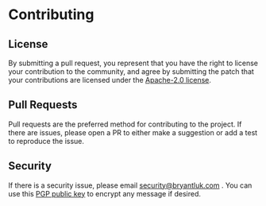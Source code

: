 # Contributing

## License

By submitting a pull request, you represent that you have the right to license
your contribution to the community, and agree by submitting the patch
that your contributions are licensed under the [Apache-2.0 license][license].

## Pull Requests

Pull requests are the preferred method for contributing to the project.
If there are issues, please open a PR to either make a suggestion or add a
test to reproduce the issue.

## Security

If there is a security issue, please email security@bryantluk.com . You can
use this [PGP public key][pgpkey] to encrypt any message
if desired.

[license]: https://github.com/bluk/template-project-configs/blob/master/LICENSE
[pgpkey]: https://bryantluk.com/gpg.key
